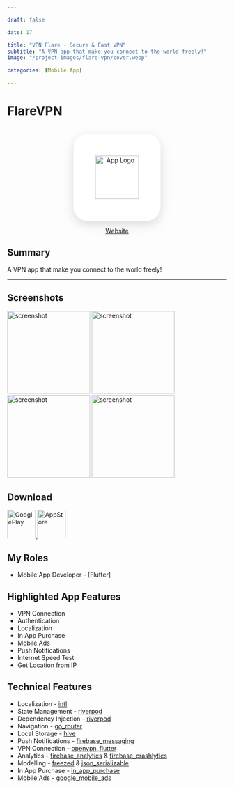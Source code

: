 ```yaml
---

draft: false

date: 17

title: "VPN Flare - Secure & Fast VPN"
subtitle: "A VPN app that make you connect to the world freely!"
image: "/project-images/flare-vpn/cover.webp"

categories: [Mobile App]

---
```


# FlareVPN

<br>

<center >
<div  style="height:200px; width:200px; border-radius:32px; box-shadow: rgba(149, 157, 165, 0.35) 0px 8px 24px;  display: flex; justify-content: center; align-items: center;background-color:white">
  <img  src="/project-images/flare-vpn/logo.webp" alt="App Logo" style="height:100px"/>
</div>

<a href="https://www.vpnflare.net/">Website</a>
</center>

## Summary 
A VPN app that make you connect to the world freely!

---
 
## Screenshots
<img src="/project-images/flare-vpn/ss.webp" alt="screenshot" width="190"/>
<img src="/project-images/flare-vpn/ss-2.webp" alt="screenshot" width="190"/>
<img src="/project-images/flare-vpn/ss-3.webp" alt="screenshot" width="190"/>
<img src="/project-images/flare-vpn/ss-4.webp" alt="screenshot" width="190"/>

## Download

<a href="https://play.google.com/store/apps/details?id=com.flarevpn&hl=en&gl=US">
  <img src="/images/googleplay.webp" alt="GooglePlay" height="65px"/>
</a>
<a href="https://apps.apple.com/tr/app/vpn-flare-secure-fast-vpn/id1634700505">
  <img src="/images/appstore.webp" alt="AppStore" height="65px"/>
</a>

## My Roles
- Mobile App Developer - [Flutter]

## Highlighted App Features
- VPN Connection
- Authentication
- Localization 
- In App Purchase
- Mobile Ads
- Push Notifications
- Internet Speed Test
- Get Location from IP


## Technical Features
- Localization - [intl](https://pub.dev/packages/intl)
- State Management - [riverpod](https://pub.dev/packages/riverpod)
- Dependency Injection - [riverpod](https://pub.dev/packages/riverpod)
- Navigation - [go_router](https://pub.dev/packages/go_router)
- Local Storage - [hive](https://pub.dev/packages/hive)
- Push Notifications - [firebase_messaging](https://pub.dev/packages/firebase_messaging)
- VPN Connection - [openvpn_flutter](https://pub.dev/packages/openvpn_flutter)
- Analytics - [firebase_analytics](https://pub.dev/packages/firebase_analytics) & [firebase_crashlytics](https://pub.dev/packages/firebase_crashlytics)
- Modelling - [freezed](https://pub.dev/packages/freezed) & [json_serializable](https://pub.dev/packages/json_serializable)
- In App Purchase - [in_app_purchase](https://pub.dev/packages/in_app_purchase)
- Mobile Ads - [google_mobile_ads](https://pub.dev/packages/google_mobile_ads)
